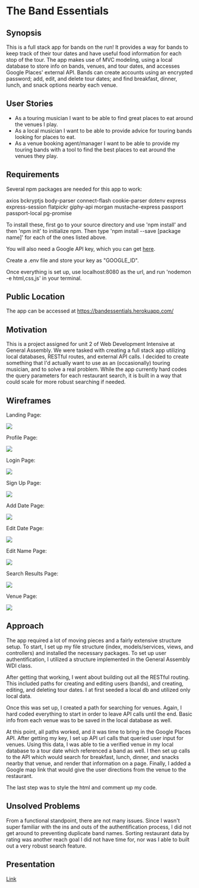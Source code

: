 # The Band Essentials

## Synopsis

This is a full stack app for bands on the run!  It provides a way for bands to keep track of their tour dates and have useful food information for each stop of the tour.  The app makes use of MVC modeling, using a local database to store info on bands, venues, and tour dates, and accesses Google Places' external API.  Bands can create accounts using an encrypted password; add, edit, and delete tour dates; and find breakfast, dinner, lunch, and snack options nearby each venue.


## User Stories


* As a touring musician I want to be able to find great places to eat around the venues I play.
* As a local musician I want to be able to provide advice for touring bands looking for places to eat.
* As a venue booking agent/manager I want to be able to provide my touring bands with a tool to find the best places to eat around the venues they play.


## Requirements


Several npm packages are needed for this app to work:

axios
bckryptjs
body-parser
connect-flash
cookie-parser
dotenv
express
express-session
flatpickr
giphy-api
morgan
mustache-express
passport
passport-local
pg-promise

To install these, first go to your source directory and use 'npm install' and then 'npm init' to initialize npm.  Then type 'npm install --save [package name]' for each of the ones listed above.

You will also need a Google API key, which you can get [here](https://developers.google.com/places/web-service/get-api-key).

Create a .env file and store your key as "GOOGLE_ID".

Once everything is set up, use localhost:8080 as the url, and run 'nodemon -e html,css,js' in your terminal.


## Public Location

The app can be accessed at https://bandessentials.herokuapp.com/


## Motivation

This is a project assigned for unit 2 of Web Development Intensive at General Assembly.  We were tasked with creating a full stack app utilizing local databases, RESTful routes, and external API calls.  I decided to create something that I'd actually want to use as an (occasionally) touring musician, and to solve a real problem.  While the app currently hard codes the query parameters for each restaurant search, it is built in a way that could scale for more robust searching if needed.

## Wireframes

Landing Page:


![](./public/images/Home.png)

Profile Page:


![](./public/images/Profile.png)

Login Page:


![](./public/images/Login.png)

Sign Up Page:


![](./public/images/Sign_Up.png)

Add Date Page:


![](./public/images/Add_Date.png)

Edit Date Page:


![](./public/images/Edit_Date.png)

Edit Name Page:


![](./public/images/Edit_Name.png)

Search Results Page:


![](./public/images/Search_Results.png)

Venue Page:


![](./public/images/Venue.png)

## Approach

The app required a lot of moving pieces and a fairly extensive structure setup.  To start, I set up my file structure (index, models/services, views, and controllers) and installed the necessary packages.  To set up user authentification, I utilized a structure implemented in the General Assembly WDI class.

After getting that working, I went about building out all the RESTful routing.  This included paths for creating and editing users (bands), and creating, editing, and deleting tour dates.  I at first seeded a local db and utilized only local data.

Once this was set up, I created a path for searching for venues.  Again, I hard coded everything to start in order to leave API calls until the end.  Basic info from each venue was to be saved in the local database as well.

At this point, all paths worked, and it was time to bring in the Google Places API.  After getting my key, I set up API url calls that queried user input for venues.  Using this data, I was able to tie a verified venue in my local database to a tour date which referenced a band as well.  I then set up calls to the API which would search for breakfast, lunch, dinner, and snacks nearby that venue, and render that information on a page.  Finally, I added a Google map link that would give the user directions from the venue to the restaurant.

The last step was to style the html and comment up my code.

## Unsolved Problems

From a functional standpoint, there are not many issues.  Since I wasn't super familiar with the ins and outs of the authentification process, I did not get around to preventing duplicate band names.  Sorting restaurant data by rating was another reach goal I did not have time for, nor was I able to built out a very robust search feature.


## Presentation

[Link](https://docs.google.com/presentation/d/1X8mTnI7ln7b4ISYvWCbRG4OoicRRB8asmQMUclXwexA/edit?usp=sharing)